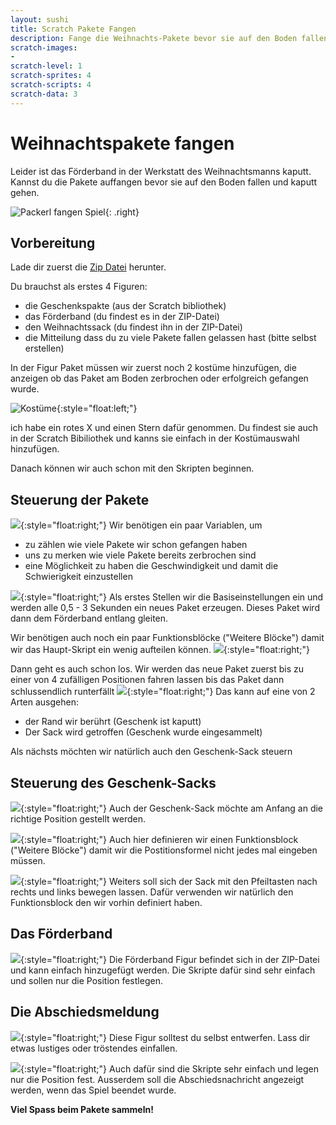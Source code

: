 ```yaml
---
layout: sushi
title: Scratch Pakete Fangen
description: Fange die Weihnachts-Pakete bevor sie auf den Boden fallen
scratch-images:
- 
scratch-level: 1
scratch-sprites: 4
scratch-scripts: 4
scratch-data: 3
---
```


# Weihnachtspakete fangen

Leider ist das Förderband in der Werkstatt des Weihnachtsmanns kaputt. Kannst du die Pakete auffangen bevor sie auf den Boden fallen
und kaputt gehen.

![Packerl fangen Spiel](scratch-pakete-fangen/spiel.png){: .right}

## Vorbereitung

Lade dir zuerst die [Zip Datei](scratch-pakete-fangen/figuren.zip) herunter.

Du brauchst als erstes 4 Figuren:
* die Geschenkspakte (aus der Scratch bibliothek)
* das Förderband (du findest es in der ZIP-Datei)
* den Weihnachtssack (du findest ihn in der ZIP-Datei)
* die Mitteilung dass du zu viele Pakete fallen gelassen hast (bitte selbst erstellen)


In der Figur Paket müssen wir zuerst noch 2 kostüme hinzufügen, die anzeigen ob das Paket am Boden zerbrochen oder erfolgreich gefangen wurde.

![Kostüme](scratch-pakete-fangen/kostueme_1.png){:style="float:left;"}

ich habe ein rotes X und einen Stern dafür genommen. Du findest sie auch in der Scratch Bibiliothek und kanns sie einfach in der Kostümauswahl hinzufügen.

Danach können wir auch schon mit den Skripten beginnen.
## Steuerung der Pakete

![](scratch-pakete-fangen/daten_1.png){:style="float:right;"}
Wir benötigen ein paar Variablen, um
* zu zählen wie viele Pakete wir schon gefangen haben
* uns zu merken wie viele Pakete bereits zerbrochen sind
* eine Möglichkeit zu haben die Geschwindigkeit und damit die Schwierigkeit einzustellen

![](scratch-pakete-fangen/script_1_1.png){:style="float:right;"}
Als erstes Stellen wir die Basiseinstellungen ein und werden alle 0,5 - 3 Sekunden ein neues Paket erzeugen. Dieses Paket wird dann dem Förderband entlang gleiten.

Wir benötigen auch noch ein paar Funktionsblöcke ("Weitere Blöcke") damit wir das Haupt-Skript ein wenig aufteilen können.
![](scratch-pakete-fangen/script_1_2.png){:style="float:right;"}


Dann geht es auch schon los. Wir werden das neue Paket zuerst bis zu einer von 4 zufälligen Positionen fahren lassen bis das Paket dann schlussendlich runterfällt
![](scratch-pakete-fangen/script_1_3.png){:style="float:right;"}
Das kann auf eine von 2 Arten ausgehen:
* der Rand wir berührt (Geschenk ist kaputt)
* Der Sack wird getroffen (Geschenk wurde eingesammelt)

Als nächsts möchten wir natürlich auch den Geschenk-Sack steuern

## Steuerung des Geschenk-Sacks

![](scratch-pakete-fangen/script_3_1.png){:style="float:right;"}
Auch der Geschenk-Sack möchte am Anfang an die richtige Position gestellt werden.

![](scratch-pakete-fangen/script_3_2.png){:style="float:right;"}
Auch hier definieren wir einen Funktionsblock ("Weitere Blöcke") damit wir die Postitionsformel nicht jedes mal eingeben müssen.

![](scratch-pakete-fangen/script_3_3.png){:style="float:right;"}
Weiters soll sich der Sack mit den Pfeiltasten nach rechts und links bewegen lassen. Dafür verwenden wir natürlich den Funktionsblock den wir vorhin definiert haben.

## Das Förderband

![](scratch-pakete-fangen/script_2_1.png){:style="float:right;"}
Die Förderband Figur befindet sich in der ZIP-Datei und kann einfach hinzugefügt werden. Die Skripte dafür sind sehr einfach und sollen nur die Position festlegen.

## Die Abschiedsmeldung

![](scratch-pakete-fangen/figur_3.png){:style="float:right;"}
Diese Figur solltest du selbst entwerfen. Lass dir etwas lustiges oder tröstendes einfallen.

![](scratch-pakete-fangen/script_4_1.png){:style="float:right;"}
Auch dafür sind die Skripte sehr einfach und legen nur die Position fest. Ausserdem soll die Abschiedsnachricht angezeigt werden, wenn das Spiel beendet wurde.

**Viel Spass beim Pakete sammeln!**
